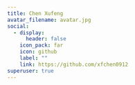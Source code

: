 ```yaml
---
title: Chen Xufeng
avatar_filename: avatar.jpg
social:
  - display:
      header: false
    icon_pack: far
    icon: github
    label: ""
    link: https://github.com/xfchen0912
superuser: true
---
```

